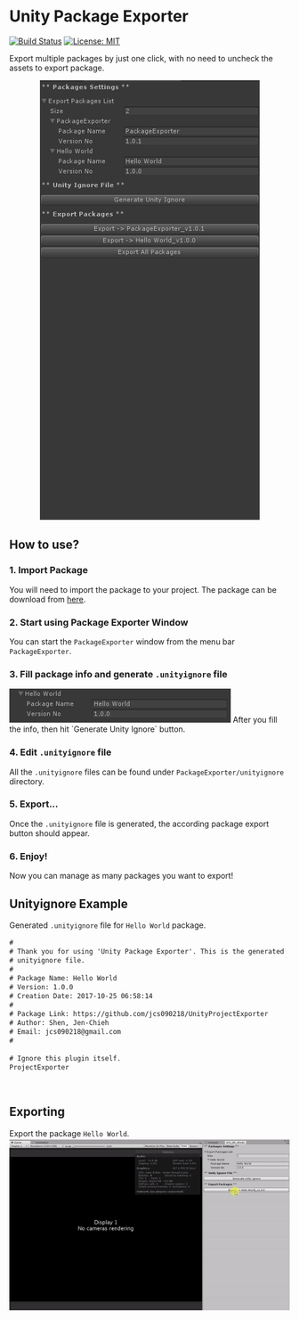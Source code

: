 # Unity Package Exporter #

[![Build Status](https://travis-ci.com/jcs090218/UnityPackageExporter.svg?branch=master)](https://travis-ci.com/jcs090218/UnityPackageExporter)
[![License: MIT](https://img.shields.io/badge/License-MIT-yellow.svg)](https://opensource.org/licenses/MIT)

Export multiple packages by just one click, with no need to 
uncheck the assets to export package.

<p align="center">
  <img src="./screenshot/package-manage.png"/>
</p>


## How to use? ##

### 1. Import Package ###
You will need to import the package to your project. The package 
can be download from [here](https://github.com/jcs090218/UnityPackageExporter/releases).

### 2. Start using Package Exporter Window ###
You can start the `PackageExporter` window from the menu bar `PackageExporter`.

### 3. Fill package info and generate `.unityignore` file ###
<img src="./screenshot/package-info.png"/>
After you fill the info, then hit `Generate Unity Ignore` button.

### 4. Edit `.unityignore` file ###
All the `.unityignore` files can be found under `PackageExporter/unityignore`
directory. 

### 5. Export... ###
Once the `.unityignore` file is generated, the according package 
export button should appear.

### 6. Enjoy! ###
Now you can manage as many packages you want to export!


## Unityignore Example ##
Generated `.unityignore` file for `Hello World` package.
```
# 
# Thank you for using 'Unity Package Exporter'. This is the generated 
# unityignore file.
# 
# Package Name: Hello World
# Version: 1.0.0
# Creation Date: 2017-10-25 06:58:14 
# 
# Package Link: https://github.com/jcs090218/UnityProjectExporter
# Author: Shen, Jen-Chieh
# Email: jcs090218@gmail.com
# 

# Ignore this plugin itself.
ProjectExporter

```
<br/>


## Exporting ##
Export the package `Hello World`.
<img src="./screenshot/export-package.gif"/>
